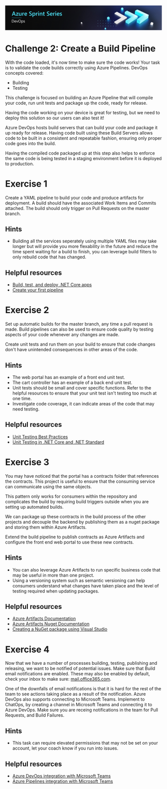 ![Azure Sprint Series Logo](../Banner.jpg)

# Challenge 2: Create a Build Pipeline
With the code loaded, it's now time to make sure the code works! Your task is to validate the code builds correctly using Azure Pipelines. DevOps concepts covered: 
- Building
- Testing

This challenge is focused on building an Azure Pipeline that will compile your code, run unit tests and package up the code, ready for release.

Having the code working on your device is great for testing, but we need to deploy this solution so our users can also test it! 

Azure DevOps hosts build servers that can build your code and package it up ready for release. Having code built using these Build Servers allows code to be built in a consistent and repeatable fashion, ensuring only proper code goes into the build. 

Having the compiled code packaged up at this step also helps to enforce the  same code is being tested in a staging environment before it is deployed to production.


# Exercise 1
Create a YAML pipeline to build your code and produce artifacts for deployment. A build should have the associated Work Items and Commits attached. The build should only trigger on Pull Requests on the master branch.

## Hints
- Building all the services seperately using multiple YAML files may take longer but will provide you more flexability in the future and reduce the time spent waiting for a build to finish, you can leverage build filters to only rebuild code that has changed.

## Helpful resources
- [Build, test, and deploy .NET Core apps](https://docs.microsoft.com/en-us/azure/devops/pipelines/ecosystems/dotnet-core?view=azure-devops])
- [Create your first pipeline](https://docs.microsoft.com/en-us/azure/devops/pipelines/create-first-pipeline?view=azure-devops)

# Exercise 2
Set up automatic builds for the master branch, any time a pull request is made. Build pipelines can also be used to ensure code quality by testing aspects of your code whenever any changes are made. 

Create unit tests and run them on your build to ensure that code changes don't have unintended consequences in other areas of the code. 

## Hints
 - The web portal has an example of a front end unit test.
 - The cart controller has an example of a back end unit test.
 - Unit tests should be small and cover specific functions. Refer to the helpful resources to ensure that your unit test isn't testing too much at one time.
 - Investigate code coverage, it can indicate areas of the code that may need testing.

## Helpful resources
* [Unit Testing Best Practices](https://docs.microsoft.com/en-us/dotnet/core/testing/unit-testing-best-practices)
* [Unit Testing in .NET Core and .NET Standard](https://docs.microsoft.com/en-us/dotnet/core/testing/)

# Exercise 3
You may have noticed that the portal has a contracts folder that references the contracts. This project is useful to ensure that the consuming service can communicate using the same objects.

This pattern only works for consumers within the repository and complicates the build by requiring build triggers outside when you are setting up automated builds. 

We can package up these contracts in the build process of the other projects and decouple the backend by publishing them as a nuget package and storing them within Azure Artifacts.

Extend the build pipeline to publish contracts as Azure Artifacts and configure the front end web portal to use these new contracts.

## Hints    
- You can also leverage Azure Artifacts to run specific business code that may be useful in more than one project.
- Using a versioning system such as semantic versioning can help consumers understand what changes have taken place and the level of testing required when updating packages.


## Helpful resources
- [Azure Artifacts Documentation](https://docs.microsoft.com/en-us/azure/devops/artifacts/index?view=azure-devops)
- [Azure Artifacts Nuget Documentation](https://docs.microsoft.com/en-us/azure/devops/pipelines/artifacts/nuget?toc=%2Fazure%2Fdevops%2Fartifacts%2Ftoc.json&view=azure-devops&tabs=yaml)
- [Creating a NuGet package using Visual Studio](https://docs.microsoft.com/en-us/nuget/quickstart/create-and-publish-a-package-using-visual-studio?tabs=netcore-cli)

# Exercise 4
Now that we have a number of processes building, testing, publishing and releasing, we want to be notified of potential issues. Make sure that Build  email notifications are enabled. These may also be enabled by default, check your inbox to make sure: [mail.office365.com](https://mail.office365.com).

One of the downfalls of email notifications is that it is hard for the rest of the team to see actions taking place as a result of the notification. Azure DevOps also supports connecting to Microsoft Teams. Implement to ChatOps, by creating a channel in Microsoft Teams and connecting it to Azure DevOps. Make sure you are receing notifications in the team for Pull Requests, and Build Failures.

## Hints
- This task can require elevated permissions that may not be set on your account, let your coach know if you run into issues.

## Helpful resources
- [Azure DevOps integration with Microsoft Teams](https://docs.microsoft.com/en-us/azure/devops/service-hooks/services/teams?view=azure-devops)
- [Azure Pipelines integration with Microsoft Teams](https://docs.microsoft.com/en-us/azure/devops/pipelines/integrations/microsoft-teams?view=azure-devops)